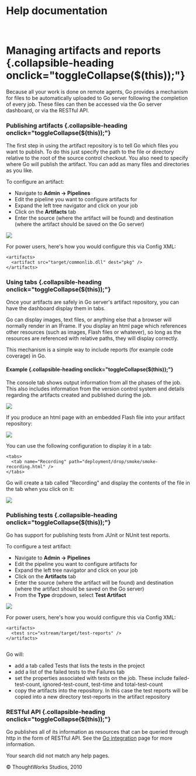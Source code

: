 Help documentation
==================

 

Managing artifacts and reports {.collapsible-heading onclick="toggleCollapse($(this));"}
==============================

Because all your work is done on remote agents, Go provides a mechanism
for files to be automatically uploaded to Go server following the
completion of every job. These files can then be accessed via the Go
server dashboard, or via the RESTful API.

### Publishing artifacts {.collapsible-heading onclick="toggleCollapse($(this));"}

The first step in using the artifact repository is to tell Go which
files you want to publish. To do this just specify the path to the file
or directory relative to the root of the source control checkout. You
also need to specify where Go will publish the artifact. You can add as
many files and directories as you like.

To configure an artifact:

-   Navigate to **Admin → Pipelines**
-   Edit the pipeline you want to configure artifacts for
-   Expand the left tree navigator and click on your job
-   Click on the **Artifacts** tab
-   Enter the source (where the artifact will be found) and destination
    (where the artifact should be saved on the Go server)

![](resources/images/cruise/job_artifacts.png)

For power users, here's how you would configure this via Config XML:

``` {.code}
<artifacts>  
  <artifact src="target/commonlib.dll" dest="pkg" />  
</artifacts>
```

### Using tabs {.collapsible-heading onclick="toggleCollapse($(this));"}

Once your artifacts are safely in Go server's artifact repository, you
can have the dashboard display them in tabs.

Go can display images, text files, or anything else that a browser will
normally render in an IFrame. If you display an html page which
references other resources (such as images, Flash files or whatever), so
long as the resources are referenced with relative paths, they will
display correctly.

This mechanism is a simple way to include reports (for example code
coverage) in Go.

#### Example {.collapsible-heading onclick="toggleCollapse($(this));"}

The console tab shows output information from all the phases of the job.
This also includes information from the version control system and
details regarding the artifacts created and published during the job.

![](resources/images/cruise/console_out.png)

If you produce an html page with an embedded Flash file into your
artifact repository:

![](resources/images/cruise/select_artifact.png)

You can use the following configuration to display it in a tab:

``` {.code}
<tabs>  
  <tab name="Recording" path="deployment/drop/smoke/smoke-recording.html" />  
</tabs>
```

Go will create a tab called "Recording" and display the contents of the
file in the tab when you click on it:

![](resources/images/cruise/recording.png)

### Publishing tests {.collapsible-heading onclick="toggleCollapse($(this));"}

Go has support for publishing tests from JUnit or NUnit test reports.

To configure a test artifact:

-   Navigate to **Admin → Pipelines**
-   Edit the pipeline you want to configure artifacts for
-   Expand the left tree navigator and click on your job
-   Click on the **Artifacts** tab
-   Enter the source (where the artifact will be found) and destination
    (where the artifact should be saved on the Go server)
-   From the **Type** dropdown, select **Test Artifact**

![](resources/images/cruise/job_test_artifacts.png)

For power users, here's how you would configure this via Config XML:

``` {.code}
<artifacts>  
  <test src="xstream/target/test-reports" />  
</artifacts>
    
```

Go will:

-   add a tab called Tests that lists the tests in the project
-   add a list of the failed tests to the Failures tab
-   set the properties associated with tests on the job. These include
    failed-test-count, ignored-test-count, test-time and
    total-test-count
-   copy the artifacts into the repository. In this case the test
    reports will be copied into a new directory test-reports in the
    artifact repository

### RESTful API {.collapsible-heading onclick="toggleCollapse($(this));"}

Go publishes all of its information as resources that can be queried
through http in the form of RESTful API. See the [Go
integration](go_integration.html) page for more information.

Your search did not match any help pages.



© ThoughtWorks Studios, 2010

